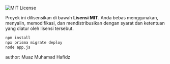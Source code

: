 ![MIT License](https://img.shields.io/badge/License-MIT-yellow.svg)

Proyek ini dilisensikan di bawah **Lisensi MIT**. Anda bebas menggunakan, menyalin, memodifikasi, dan mendistribusikan dengan syarat dan ketentuan yang diatur oleh lisensi tersebut.

```bash
npm install
npx prisma migrate deploy
node app.js
```

author: Muaz Muhamad Hafidz
